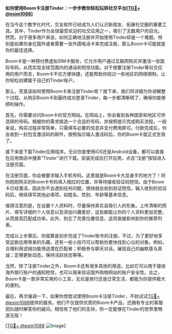 **如何使用Boom卡注册Tinder：一步步教你轻松玩转社交平台[[TG💪+ @esim1088](https://t.me/s/esim1088)]**

在当今这个数字化时代，交友软件已经成为人们认识新朋友、拓展社交圈的重要工具。其中，Tinder作为全球最受欢迎的社交应用之一，吸引了无数用户的目光。然而，对于很多用户来说，如何正确地注册并开始使用Tinder却是一个难题。特别是如果你身在国外或者需要一张外国电话卡来完成注册，那么Boom卡可能就是你的最佳选择。

Boom卡是一种预付费虚拟SIM卡服务，它允许用户通过互联网购买并激活一张国际号码，从而实现全球范围内的通话和短信功能。对于想要注册Tinder等社交应用的用户而言，Boom卡不仅方便快捷，还能帮助你绕过一些地区的网络限制，让你轻松创建属于自己的Tinder账户。

那么，究竟该如何使用Boom卡来注册Tinder呢？接下来，我们将详细为你讲解整个过程，从购买Boom卡到最终成功登录Tinder，每一步都清晰明了，确保你能够顺利操作。

首先，你需要访问Boom卡的官方网站。在网站上，你会看到各种国家和地区可供选择的号码。根据你的需求挑选一个合适的号码，并按照提示完成购买流程。一般来说，购买过程非常简单，只需填写必要的信息并支付费用即可。付款完成后，你会收到一封包含激活码的邮件，按照指示输入激活码后，你的Boom卡就正式生效了。

接下来是下载Tinder应用程序。无论你是使用iOS还是Android设备，都可以直接在应用商店中搜索“Tinder”进行下载。安装完成后打开应用，点击“注册”按钮进入注册页面。

在注册页面，你会被要求输入手机号码。这里就是Boom卡大显身手的地方了！将你刚刚购买的Boom卡号码填入相应的位置，并等待接收验证码短信。由于Boom卡已经激活，因此你不会遇到任何问题，很快就会收到验证短信。输入收到的验证码后，继续填写其他必填项，如姓名、性别、年龄等基本信息。

值得注意的是，在设置个人资料时，尽量保持真实且吸引人的形象。上传清晰的照片、填写详细的个人信息以及添加兴趣爱好，这些都能让你的个人资料更加完整，从而提高匹配成功率。此外，别忘了完善位置信息，这将直接影响到你的推荐列表。

完成以上步骤后，你就算是初步完成了Tinder账号的注册。不过，为了更好地享受这款应用带来的乐趣，还有一些小技巧可以帮助你更快找到心仪的对象。例如，合理利用滤镜功能筛选潜在匹配者；积极参与聊天对话，展现自己的幽默感与真诚；定期更新动态，保持活跃状态等等。

当然，除了注册Tinder之外，Boom卡还有很多其他的用途。比如它可以用于接收海外银行账户的通知短信，也可以用来验证国外购物网站的账户安全性。总之，Boom卡是一款非常实用的小工具，无论是旅行还是日常生活，都能为你提供极大的便利。

最后，再次强调一下，如果你想尝试使用Boom卡注册Tinder，不妨试试[TG💪+ @esim1088](https://t.me/s/esim1088)提供的服务。他们不仅提供优质的Boom卡产品，还拥有专业的客服团队随时解答你的疑问。相信有了他们的支持，你一定能够在Tinder的世界里畅游无阻！

[[TG💪+ @esim1088](https://t.me/s/esim1088) ![Image](https://i.postimg.cc/4NQfJmqS/Snipaste-2025-05-13-00-14-12.png)]